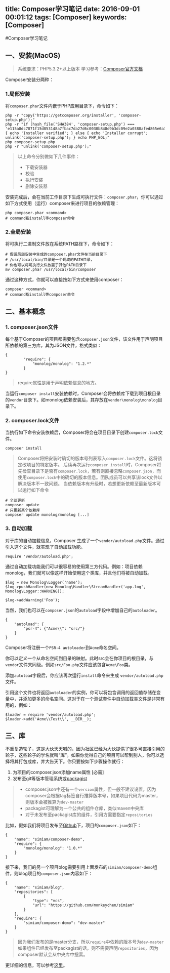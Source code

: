 title: Composer学习笔记
date: 2016-09-01 00:01:12
tags: [Composer]
keywords: [Composer]
---
#Composer学习笔记

## 一、安装(MacOS)
> 系统要求：PHP5.3.2+以上版本
> 学习参考：[Composer官方文档][1]

Composer安装分两种：
### 1.局部安装
将`composer.phar`文件内嵌于PHP应用目录下，命令如下：

```
php -r "copy('https://getcomposer.org/installer', 'composer-setup.php');"
php -r "if (hash_file('SHA384', 'composer-setup.php') === 'e115a8dc7871f15d853148a7fbac7da27d6c0030b848d9b3dc09e2a0388afed865e6a3d6b3c0fad45c48e2b5fc1196ae') { echo 'Installer verified'; } else { echo 'Installer corrupt'; unlink('composer-setup.php'); } echo PHP_EOL;"
php composer-setup.php
php -r "unlink('composer-setup.php');"
```

> 以上命令分别做如下几件事件：
> * 下载安装器
> * 校验
> * 执行安装
> * 删除安装器

安装完成后，会在当前工作目录下生成可执行文件：`composer.phar`，你可以通过如下方式使用（运行）composer来进行项目的依赖管理：

```
php composer.phar <command>
# command指install等composer命令
```

<!--more-->
### 2.全局安装
将可执行二进制文件放在系统PATH路径下，命令如下：

```
# 假设局部安装中生成的composer.phar文件在当前目录下
# /usr/local/bin/目录是一个现成的PATH目录，
# 你也可以将可执行文件放置于其他PATH目录下
mv composer.phar /usr/local/bin/composer
```

通过这种方式，你就可以直接按如下方式来使用composer：

```
composer <command>
# command指install等composer命令
```

## 二、基本概念
### 1. composer.json文件

每个基于Composer的项目都需要包含`composer.json`文件，该文件用于声明项目所依赖的第三方库，其为JSON文件，格式类似：

```
{
       	"require": {
       		"monolog/monolog": "1.2.*"
       	}
}
```

> require属性是用于声明依赖信息的地方。

当运行`composer install`安装依赖时，Composer会将依赖库下载到项目根目录的`vendor`目录下。如monolog依赖安装后，其存放在`vendor\monolog\monolog`目录下。

### 2. composer.lock文件

当执行如下命令安装依赖后，Composer将会在项目目录下创建`composer.lock`文件。

```
composer install
```

> Composer将把安装时确切的版本号列表写入`composer.lock`文件。这将锁定改项目的特定版本。
> 后续再次运行`composer install`时，Composer将先检查目录下是否有`composer.lock`，若有则直接忽略`composer.json`，而使用`composer.lock`中的确切的版本信息。团队成员可以共享该lock文件以解决版本不一致问题。
> 当依赖版本有升级时，若想更新依赖至最新版本可以运行如下命令

```
# 全部更新
composer update
# 只更新某个依赖库
composer update monolog/monolog [...]
```
### 3. 自动加载

对于库的自动加载信息，Composer 生成了一个`vendor/autoload.php`文件。通过引入这个文件，就实现了自动加载功能。

```
require 'vendor/autoload.php';
```

通过自动加载功能我们可以很容易的使用第三方代码。例如：项目依赖monolog，我们就可以像这样开始使用这个类库，并且他们将被自动加载。

```
$log = new Monolog\Logger('name');
$log->pushHandler(new Monolog\Handler\StreamHandler('app.log', Monolog\Logger::WARNING));

$log->addWarning('Foo');
```

当然，我们也可以在`composer.json`的`autoload`字段中增加自己的`autoloader`。

```
{
    "autoload": {
        "psr-4": {"Acme\\": "src/"}
    }
}
```

Composer将注册一个`PSR-4 autoloader`到`Acme`命名空间。

你可以定义一个从命名空间到目录的映射。此时src会在你项目的根目录，与`vendor`文件夹同级。例如`src/Foo.php`文件应该包含`Acme\Foo`类。

添加`autoload`字段后，你应该再次运行`install`命令来生成 `vendor/autoload.php`文件。

引用这个文件也将返回`autoloader`的实例，你可以将包含调用的返回值存储在变量中，并添加更多的命名空间。这对于在一个测试套件中自动加载类文件是非常有用的，例如：

```
$loader = require 'vendor/autoload.php';
$loader->add('Acme\\Test\\', __DIR__);
```

## 三、库
不重复造轮子，这是大伙天天喊的，因为社区已经为大伙提供了很多可直接引用的轮子，这些轮子的学名就叫“库”。如果你觉得自己的项目可以帮到别人，你可以选择将其打包成库，并大告天下。你只要按如下步骤操作就行：

1. 为项目的composer.json添加name属性 [必需]
2. 发布至git等版本管理系统或[packagist][3]

> * composer.json中还有一个`version`属性，但一般不建议设置，因为composer会根据tag标签自行推算版本号，如果项目代码为master，则版本会被推算为`dev-master`
> * packagist可理解为一个公共的组件仓库，类似maven中央库
> * 对于未发布至packagist库的组件，引用方需要指定`repositories`

比如，假如我们将项目发布至[Github](https://github.com/monkeychen/simiam)下，项目的`composer.json`如下：

```
{
    "name": "simiam/composer-demo",
    "require": {
        "monolog/monolog": "1.0.*"
    }
}
```
接下来，我们的另一个项目blog需要引用上面发布的`simiam/composer-demo`组件，则blog项目的`composer.json`内容如下：

```
{
    "name": "simiam/blog",
    "repositories": [
        {
            "type": "vcs",
            "url": "https://github.com/monkeychen/simiam"
        }
    ],
    "require": {
        "simiam/composer-demo": "dev-master"
    }
}
```

> 因为我们发布的是master分支，所以`require`中依赖的版本号为`dev-master`
> 如果组件已经发布至packagist的话，则不需要声明`repositories`，因为composer默认会从中央库中搜索。

更详细的信息，可以参考[这里][2]。

[1]: https://getcomposer.org/doc/
[2]: https://getcomposer.org/doc/02-libraries.md
[3]: https://packagist.org/


